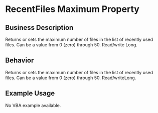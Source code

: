 # RecentFiles Maximum Property

## Business Description
Returns or sets the maximum number of files in the list of recently used files. Can be a value from 0 (zero) through 50. Read/write Long.

## Behavior
Returns or sets the maximum number of files in the list of recently used files. Can be a value from 0 (zero) through 50. Read/writeLong.

## Example Usage
No VBA example available.